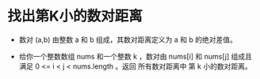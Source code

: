# 找出第K小的数对距离

- 数对 (a,b) 由整数 a 和 b 组成，其数对距离定义为 a 和 b 的绝对差值。

- 给你一个整数数组 nums 和一个整数 k ，数对由 nums[i] 和 nums[j] 组成且满足 0 <= i < j < nums.length 。返回 所有数对距离中 第 k 小的数对距离。



